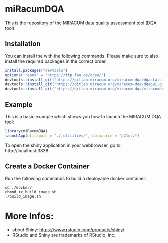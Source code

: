 # miRacumDQA  

This is the repository of the MIRACUM data quality assessment tool (DQA tool). 

## Installation

You can install the with the following commands. Please make sure to also install the required packages in the correct order.

``` r
install.packages("devtools")
options('repos' = 'https://ftp.fau.de/cran/')
devtools::install_git("https://gitlab.miracum.org/miracum-dqa/dqastats.git")
devtools::install_git("https://gitlab.miracum.org/miracum-dqa/dqagui.git")
devtools::install_git("https://gitlab.miracum.org/miracum-dqa/miracumdqa.git")
```

## Example

This is a basic example which shows you how to launch the MIRACUM DQA tool:

``` r
library(miRacumDQA)
launchApp(utilspath = "./_utilities/", db_source = "p21csv")
```

To open the shiny application in your webbrowser, go to http://localhost:3838.


## Create a Docker Container

Run the following commands to build a deployable docker container:

```
cd ./docker/
chmod +x build_image.sh
./build_image.sh
```

# More Infos:
- about Shiny: https://www.rstudio.com/products/shiny/  
- RStudio and Shiny are trademarks of RStudio, Inc.  
